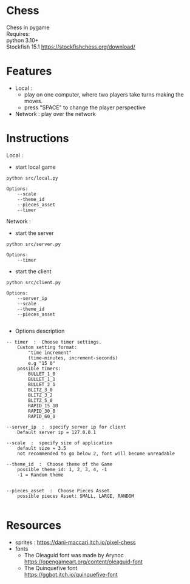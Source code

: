 # Chess
Chess in pygame\
Requires:  
python 3.10+  
Stockfish 15.1 https://stockfishchess.org/download/

# Features
- Local : 
	- play on one computer, where two players take turns making the moves.
	- press "SPACE" to change the player perspective
- Network : play over the network
		  
# Instructions

Local :
- start local game
```
python src/local.py

Options:
    --scale
    --theme_id
    --pieces_asset
    --timer

```
Network :
- start the server
```
python src/server.py

Options:
    --timer
```
- start the client
```
python src/client.py

Options:
    --server_ip
    --scale
    --theme_id
    --pieces_asset


```
- Options description
```
-- timer  :  Choose timer settings.
    Custom setting format: 
        "time increment" 
        (time-minutes, increment-seconds)
        e.g "15 0"
    possible timers:
        BULLET_1_0 
        BULLET_1_1 
        BULLET_2_1
        BLITZ_3_0 
        BLITZ_3_2 
        BLITZ_5_0
        RAPID_15_10 
        RAPID_30_0 
        RAPID_60_0
  
--server_ip  :  specify server ip for client
    Default server ip = 127.0.0.1

--scale  :  specify size of application
    default size = 3.5
    not recommended to go below 2, font will become unreadable

--theme_id  :  Choose theme of the Game
    possible theme_id: 1, 2, 3, 4, -1
    -1 = Random theme
        

--pieces_asset  :  Choose Pieces Asset
    possible pieces Asset: SMALL, LARGE, RANDOM


```


# Resources
- sprites : https://dani-maccari.itch.io/pixel-chess
- fonts 
  - The Oleaguid font was made by Arynoc https://opengameart.org/content/oleaguid-font
  - The Quinquefive font\
  https://ggbot.itch.io/quinquefive-font
